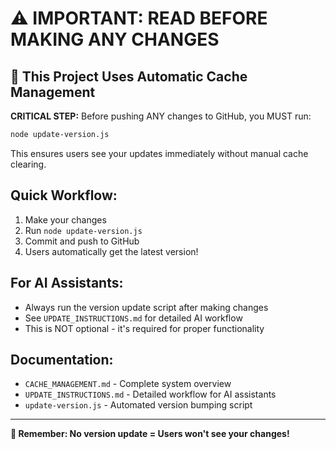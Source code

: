 # ⚠️ IMPORTANT: READ BEFORE MAKING ANY CHANGES

## 🚨 This Project Uses Automatic Cache Management

**CRITICAL STEP:** Before pushing ANY changes to GitHub, you MUST run:

```bash
node update-version.js
```

This ensures users see your updates immediately without manual cache clearing.

## Quick Workflow:
1. Make your changes
2. Run `node update-version.js`
3. Commit and push to GitHub
4. Users automatically get the latest version!

## For AI Assistants:
- Always run the version update script after making changes
- See `UPDATE_INSTRUCTIONS.md` for detailed AI workflow
- This is NOT optional - it's required for proper functionality

## Documentation:
- `CACHE_MANAGEMENT.md` - Complete system overview
- `UPDATE_INSTRUCTIONS.md` - Detailed workflow for AI assistants
- `update-version.js` - Automated version bumping script

---
**🎯 Remember: No version update = Users won't see your changes!**
